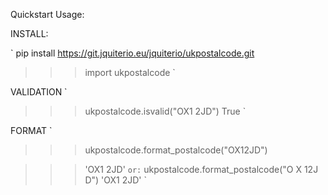 Quickstart Usage:

INSTALL:

`
pip install https://git.jquiterio.eu/jquiterio/ukpostalcode.git

>>>import ukpostalcode
`

VALIDATION
`
>>>ukpostalcode.isvalid("OX1 2JD")
>>>True
`

FORMAT
`
>>>ukpostalcode.format_postalcode("OX12JD")

>>>'OX1 2JD'
`
or:
`
ukpostalcode.format_postalcode("O X 12J D")
>>>'OX1 2JD'
`



